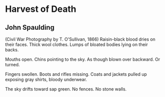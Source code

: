 # Harvest of Death
## John Spaulding
(Civil War Photography by T. O'Sullivan, 1866)
Raisin-black blood dries on their faces.
Thick wool clothes.
Lumps of bloated bodies
lying on their backs.

Mouths open. Chins
pointing to the sky.
As though blown over backward.
Or turned.

Fingers swollen.
Boots and rifles missing.
Coats and jackets pulled up
exposing gray shirts, bloody underwear.

The sky drifts toward sap green.
No fences. No stone walls.